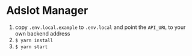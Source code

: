 # Adslot Manager

1. copy `.env.local.example` to `.env.local` and point the `API_URL` to your own backend address
2. `$ yarn install`
3. `$ yarn start`